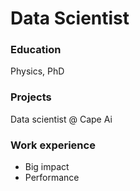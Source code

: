 # Data Scientist

### Education
Physics, PhD

### Projects
Data scientist @ Cape Ai
### Work experience
- Big impact
- Performance
